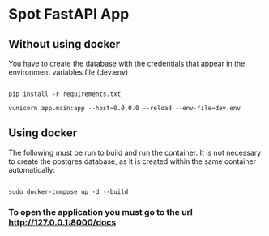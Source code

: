# Spot FastAPI App

## Without using docker
You have to create the database with the credentials that appear in the environment variables file (dev.env)

```

pip install -r requirements.txt

vunicorn app.main:app --host=0.0.0.0 --reload --env-file=dev.env

```

## Using docker
The following must be run to build and run the container. It is not necessary to create the postgres database, as it is created within the same container automatically:

```

sudo docker-compose up -d --build

```

### To open the application you must go to the url http://127.0.0.1:8000/docs
